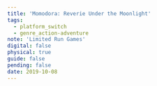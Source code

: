 ```yaml
---
title: 'Momodora: Reverie Under the Moonlight'
tags:
  - platform_switch
  - genre_action-adventure
note: 'Limited Run Games'
digital: false
physical: true
guide: false
pending: false
date: 2019-10-08
---
```

